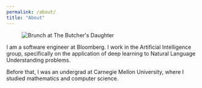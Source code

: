 ```yaml
---
permalink: /about/
title: "About"
---
```


<figure style="width: 300px" class="align-center">
  <img src="{{ site.url }}{{ site.baseurl }}/assets/images/IMG_0451.jpeg" alt="Brunch at The Butcher's Daughter">
</figure> 

I am a software engineer at Bloomberg. I work in the Artificial Intelligence group, specifically on the application of deep learning to Natural Language Understanding problems.

Before that, I was an undergrad at Carnegie Mellon University, where I studied mathematics and computer science.
